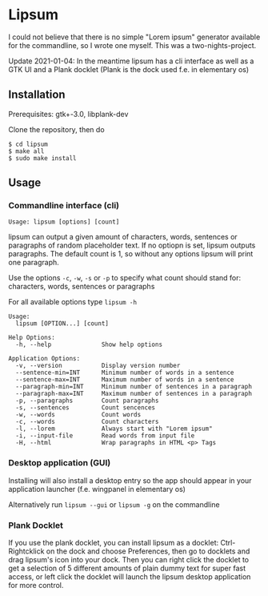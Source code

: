 # Lipsum

I could not believe that there is no simple "Lorem ipsum" generator
available for the commandline, so I wrote one myself. This was a
two-nights-project.

Update 2021-01-04: In the meantime lipsum has a cli interface as well
as a GTK UI and a Plank docklet (Plank is the dock used f.e. in
elementary os)

## Installation

Prerequisites: gtk+-3.0, libplank-dev

Clone the repository, then do

~~~
$ cd lipsum
$ make all
$ sudo make install
~~~

## Usage

### Commandline interface (cli)

~~~
Usage: lipsum [options] [count]
~~~

lipsum can output a given amount of characters, words, sentences or paragraphs of random placeholder text. If no optiopn is set, lipsum outputs paragraphs.
The default count is 1, so without any options lipsum will print one paragraph.

Use the options `-c`, `-w`, `-s` or `-p` to specify what count should stand for: characters, words, sentences or paragraphs

For all available options type `lipsum -h`

~~~
Usage:
  lipsum [OPTION...] [count]

Help Options:
  -h, --help              Show help options

Application Options:
  -v, --version           Display version number
  --sentence-min=INT      Minimum number of words in a sentence
  --sentence-max=INT      Maximum number of words in a sentence
  --paragraph-min=INT     Minimum number of sentences in a paragraph
  --paragraph-max=INT     Maximum number of sentences in a paragraph
  -p, --paragraphs        Count paragraphs
  -s, --sentences         Count sencences
  -w, --words             Count words
  -c, --words             Count characters
  -l, --lorem             Always start with "Lorem ipsum"
  -i, --input-file        Read words from input file
  -H, --html              Wrap paragraphs in HTML <p> Tags
~~~

### Desktop application (GUI)

Installing will also install a desktop entry so the app should appear
in your application launcher (f.e. wingpanel in elementary os)

Alternatively run `lipsum --gui` or `lipsum -g` on the commandline

### Plank Docklet

If you use the plank docklet, you can install lipsum as a docklet:
Ctrl-Rightcklick on the dock and choose Preferences, then go to
docklets and drag lipsum's icon into your dock. Then you can right
click the docklet to get a selection of 5 different amounts of plain
dummy text for super fast access, or left click the docklet will
launch the lipsum desktop application for more control.

